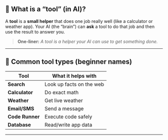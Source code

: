 ## 🔧 What is a “tool” (in AI)?

A **tool** is a **small helper** that does one job really well (like a calculator or weather app).
Your AI (the “brain”) can **ask** a tool to do that job and then use the result to answer you.

> **One‑liner:** *A tool is a helper your AI can use to get something done.*


---

## 🧰 Common tool types (beginner names)

| Tool            | What it helps with       |
| --------------- | ------------------------ |
| **Search**      | Look up facts on the web |
| **Calculator**  | Do exact math            |
| **Weather**     | Get live weather         |
| **Email/SMS**   | Send a message           |
| **Code Runner** | Execute code safely      |
| **Database**    | Read/write app data      |

---